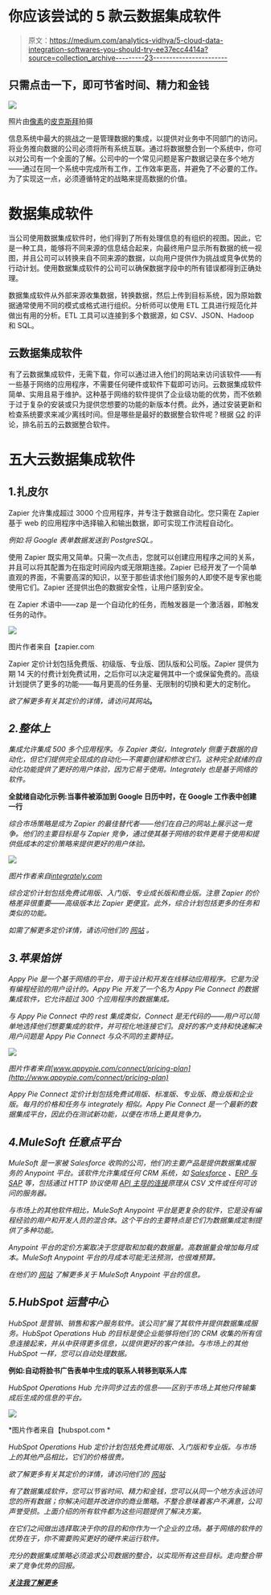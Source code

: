# 你应该尝试的 5 款云数据集成软件

> 原文：<https://medium.com/analytics-vidhya/5-cloud-data-integration-softwares-you-should-try-ee37ecc4414a?source=collection_archive---------23----------------------->

## 只需点击一下，即可节省时间、精力和金钱

![](img/427b982ea78476425bb9af2615aa48de.png)

照片由[像素](https://www.pexels.com/photo/time-lapse-photography-of-blue-lights-373543/?utm_content=attributionCopyText&utm_medium=referral&utm_source=pexels)的[皮克斯拜](https://www.pexels.com/@pixabay?utm_content=attributionCopyText&utm_medium=referral&utm_source=pexels)拍摄

信息系统中最大的挑战之一是管理数据的集成，以提供对业务中不同部门的访问。将业务推向数据的公司必须将所有系统互联。通过将数据整合到一个系统中，你可以对公司有一个全面的了解。公司中的一个常见问题是客户数据记录在多个地方——通过在同一个系统中完成所有工作，工作效率更高，并避免了不必要的工作。为了实现这一点，必须遵循特定的战略来提高数据的价值。

# 数据集成软件

当公司使用数据集成软件时，他们得到了所有处理信息的有组织的视图。因此，它是一种工具，能够将不同来源的信息结合起来，向最终用户显示所有数据的统一视图，并且公司可以转换来自不同来源的数据，以向用户提供作为挑战或竞争优势的行动计划。使用数据集成软件的公司可以确保数据字段中的所有错误都得到正确处理。

数据集成软件从外部来源收集数据，转换数据，然后上传到目标系统，因为原始数据通常使用不同的模式或格式进行组织。分析师可以使用 ETL 工具进行规范化并做出有用的分析。ETL 工具可以连接到多个数据源，如 CSV、JSON、Hadoop 和 SQL。

## 云数据集成软件

有了云数据集成软件，无需下载，你可以通过进入他们的网站来访问该软件——有一些基于网络的应用程序，不需要任何硬件或软件下载即可访问。云数据集成软件简单、实用且易于维护。这种基于网络的软件提供了企业级功能的优势，而不依赖于过于复杂的安装或只为提供您想要的功能的新版本付费。此外，通过安装更新和检查系统要求来减少离线时间。但是哪些是最好的数据整合软件呢？根据 [G2](https://www.g2.com/categories/data-integration) 的评论，排名前五的云数据整合软件。

# 五大云数据集成软件

## 1.扎皮尔

Zapier 允许集成超过 3000 个应用程序，并专注于数据自动化。您只需在 Zapier 基于 web 的应用程序中选择输入和输出数据，即可实现工作流程自动化。

*例如:将 Google 表单数据发送到 PostgreSQL。*

使用 Zapier 既实用又简单。只需一次点击，您就可以创建应用程序之间的关系，并且可以将其配置为在指定时间段内或无限期连接。Zapier 已经开发了一个简单直观的界面，不需要高深的知识，以至于那些请求他们服务的人即使不是专家也能使用它们。Zapier 还提供出色的数据安全性，让用户感到安全。

在 Zapier 术语中——zap 是一个自动化的任务，而触发器是一个激活器，即触发任务的动作。

![](img/f7ed3a1e839c46df3b647f13e748acee.png)

图片作者来自【zapier.com 

Zapier 定价计划包括免费版、初级版、专业版、团队版和公司版。Zapier 提供为期 14 天的付费计划免费试用，之后你可以决定雇佣其中一个或保留免费的。高级计划提供了更多的功能——每月更高的任务量、无限制的切换和更大的定制化。

*欲了解更多有关其定价的详情，请访问其网站*[](https://zapier.com/pricing)**。**

## *2.整体上*

*集成允许集成 500 多个应用程序。与 Zapier 类似，Integrately 侧重于数据的自动化，但它们提供完全现成的自动化—不需要创建和修改它们。这种完全就绪的自动化功能提供了更好的用户体验，因为它易于使用。Integrately 也是基于网络的软件。*

**全就绪自动化示例:当事件被添加到 Google 日历中时，在 Google 工作表中创建一行**

*综合市场策略是成为 Zapier 的最佳替代者——他们在自己的网站上展示这一竞争。他们的主要目标是与 Zapier 竞争，通过使其基于网络的软件更易于使用和提供低成本的定价策略来提供更好的用户体验。*

*![](img/cee317d17055051f4ab1efe2e5a296a4.png)*

*图片作者来自[integrately.com](https://integrately.com/pricing)*

*综合定价计划包括免费试用版、入门版、专业成长版和商业版。注意 Zapier 的价格差异很重要——高级版本比 Zapier 更便宜。此外，综合计划包括更多的任务和类似的功能。*

*如需了解更多定价详情，请访问他们的 [*网站*](https://integrately.com/pricing) *。**

## *3.苹果馅饼*

*Appy Pie 是一个基于网络的平台，用于设计和开发在线移动应用程序。它是为没有编程经验的用户设计的。Appy Pie 开发了一个名为 Appy Pie Connect 的数据集成软件，它允许超过 300 个应用程序的数据集成。*

*与 Appy Pie Connect 中的 rest 集成类似，Connect 是无代码的——用户可以简单地选择他们想要集成的软件，并可视化地连接它们。良好的客户支持和快速解决用户问题是 Appy Pie Connect 与众不同的主要特征。*

*![](img/65807a0acb86d525b6b31bc00bca84cf.png)*

*图片作者来自[www.appypie.com/connect/pricing-plan](http://www.appypie.com/connect/pricing-plan)*

*Appy Pie Connect 定价计划包括免费试用版、标准版、专业版、商业版和企业版。每月的价格和任务与 integrately 相似。Appy Pie Connect 是一个最新的数据集成平台，因此仍在测试新功能，以便在市场上更具竞争力。*

## *4.MuleSoft 任意点平台*

*MuleSoft 是一家被 Salesforce 收购的公司，他们的主要产品是提供数据集成服务的 Anypoint 平台。该软件允许集成任何 CRM 系统，如 [Salesforce](https://www.salesforce.com/eu/?ir=1) 、[ERP 与 SAP](https://www.sap.com/products/enterprise-management-erp.html) 等，包括通过 HTTP 协议使用 [API 主导的连接](https://www.mulesoft.com/lp/whitepaper/api/api-led-connectivity)原理从 CSV 文件或任何可访问的服务器。*

*与市场上的其他软件相比，MuleSoft Anypoint 平台是更复杂的软件，它是没有编程经验的用户和开发人员的混合体。这个平台的主要特点是它们为数据集成定制提供了多种功能。*

*Anypoint 平台的定价方案取决于您提取和加载的数据量。高数据量会增加每月成本。MuleSoft Anypoint 平台的月成本可能无法预测，也很难预算。*

**在他们的* [*网站*](https://www.mulesoft.com/platform/enterprise-integration) *了解更多关于 MuleSoft Anypoint 平台的信息。**

## *5.HubSpot 运营中心*

*HubSpot 是营销、销售和客户服务软件。该公司扩展了其软件并提供数据集成服务。HubSpot Operations Hub 的目标是使企业能够将他们的 CRM 收集的所有信息连接起来，并从中获得更多信息，以提供更好的客户体验。与市场上的其他 HubSpot 一样，您可以自动处理数据。*

**例如:自动将脸书广告表单中生成的联系人转移到联系人库**

*HubSpot Operations Hub 允许同步过去的信息——区别于市场上其他只传输集成后生成的信息的平台。*

*![](img/79f59bb40223a64f5340a9a0f0cda83a.png)*

*图片作者来自【hubspot.com *

*HubSpot Operations Hub 定价计划包括免费试用版、入门版和专业版。与市场上的其他产品相比，它们的价格很贵。*

**欲了解更多有关其定价的详情，请访问他们的* [*网站*](https://www.hubspot.com/pricing/operations?products=operations-hub-starter_1&term=annual)*

*有了数据集成软件，您可以节省时间、精力和金钱，您可以从同一个地方永远访问您的所有数据；你解决问题并改进你的商业策略。不整合意味着客户不满意，公司声誉受损。上面介绍的所有软件都为这些问题提供了解决方案。*

*在它们之间做出选择取决于你的目的和你作为一个企业的立场。基于网络的软件的优势在于，你不需要购买更好的硬件来运行软件。*

*充分的数据集成策略必须追求公司数据的整合，以实现所有这些目标。走向整合带来了竞争优势的回报。*

*[**关注我了解更多**](https://duranerick2011.medium.com/)*